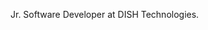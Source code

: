 Jr. Software Developer at DISH Technologies.

<!---
ethan-tauriainen/ethan-tauriainen is a ✨ special ✨ repository because its `README.md` (this file) appears on your GitHub profile.
You can click the Preview link to take a look at your changes.
--->
